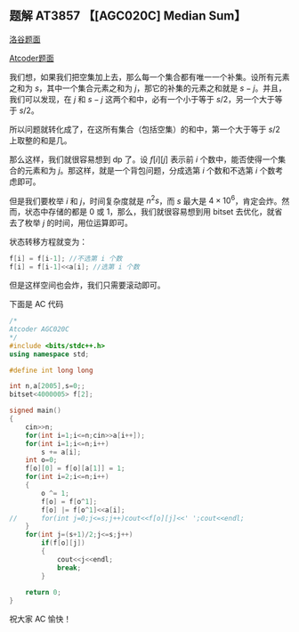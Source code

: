 ## 题解 AT3857 【[AGC020C] Median Sum】

[洛谷题面](https://www.luogu.com.cn/problem/AT3857)

[Atcoder题面](https://atcoder.jp/contests/agc020/tasks/agc020_c)

我们想，如果我们把空集加上去，那么每一个集合都有唯一一个补集。设所有元素之和为 $s$，其中一个集合元素之和为 $j$，那它的补集的元素之和就是 $s-j$。并且，我们可以发现，在 $j$ 和 $s-j$ 这两个和中，必有一个小于等于 $s/2$，另一个大于等于 $s/2$。

所以问题就转化成了，在这所有集合（包括空集）的和中，第一个大于等于 $s/2$ 上取整的和是几。

那么这样，我们就很容易想到 dp 了。设 $f[i][j]$ 表示前 $i$ 个数中，能否使得一个集合的元素和为 $j$。那这样，就是一个背包问题，分成选第 $i$ 个数和不选第 $i$ 个数考虑即可。

但是我们要枚举 $i$ 和 $j$，时间复杂度就是 $n^2s$，而 $s$ 最大是 $4\times 10^6$，肯定会炸。然而，状态中存储的都是 $0$ 或 $1$，那么，我们就很容易想到用 bitset 去优化，就省去了枚举 $j$ 的时间，用位运算即可。

状态转移方程就变为：
```cpp
f[i] = f[i-1]; //不选第 i 个数
f[i] = f[i-1]<<a[i]; //选第 i 个数
```

但是这样空间也会炸，我们只需要滚动即可。

下面是 AC 代码
```cpp
/*
Atcoder AGC020C
*/
#include <bits/stdc++.h>
using namespace std;

#define int long long

int n,a[2005],s=0;;
bitset<4000005> f[2];

signed main()
{
	cin>>n;
	for(int i=1;i<=n;cin>>a[i++]);
	for(int i=1;i<=n;i++)
		s += a[i];
	int o=0;
	f[o][0] = f[o][a[1]] = 1;
	for(int i=2;i<=n;i++)
	{
		o ^= 1;
		f[o] = f[o^1];
		f[o] |= f[o^1]<<a[i];
//		for(int j=0;j<=s;j++)cout<<f[o][j]<<' ';cout<<endl;
	}
	for(int j=(s+1)/2;j<=s;j++)
		if(f[o][j])
		{
			cout<<j<<endl;
			break;
		}
	
	return 0;
}
```

祝大家 AC 愉快！